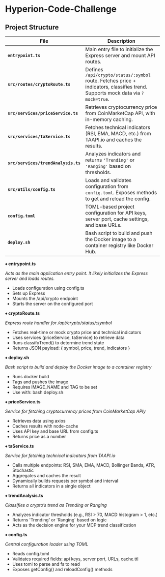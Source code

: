 # Hyperion-Code-Challenge

## Project Structure
| File | Description |
|------|-------------|
| **`entrypoint.ts`** | Main entry file to initialize the Express server and mount API routes. |
| **`src/routes/cryptoRoute.ts`** | Defines `/api/crypto/status/:symbol` route. Fetches price + indicators, classifies trend. Supports mock data via `?mock=true`. |
| **`src/services/priceService.ts`** | Retrieves cryptocurrency price from CoinMarketCap API, with in-memory caching. |
| **`src/services/taService.ts`** | Fetches technical indicators (RSI, EMA, MACD, etc.) from TAAPI.io and caches the results. |
| **`src/services/trendAnalysis.ts`** | Analyzes indicators and returns `'Trending'` or `'Ranging'` based on thresholds. |
| **`src/utils/config.ts`** | Loads and validates configuration from `config.toml`. Exposes methods to get and reload the config. |
| **`config.toml`** | TOML-based project configuration for API keys, server port, cache settings, and base URLs. |
| **`deploy.sh`** | Bash script to build and push the Docker image to a container registry like Docker Hub. |



**♦ entrypoint.ts**

*Acts as the main application entry point. It likely initializes the Express server and loads routes.*

* Loads configuration using config.ts
* Sets up Express
* Mounts the /api/crypto endpoint
* Starts the server on the configured port

**♦ cryptoRoute.ts**

*Express route handler for /api/crypto/status/:symbol*

* Fetches real-time or mock crypto price and technical indicators
* Uses services (priceService, taService) to retrieve data
* Runs classifyTrend() to determine trend state
* Returns JSON payload: { symbol, price, trend, indicators }

**♦ deploy.sh**

*Bash script to build and deploy the Docker image to a container registry*

* Runs docker build
* Tags and pushes the image
* Requires IMAGE_NAME and TAG to be set
* Use with: bash deploy.sh

**♦ priceService.ts**

*Service for fetching cryptocurrency prices from CoinMarketCap APIy*

* Retrieves data using axios
* Caches results with node-cache
* Uses API key and base URL from config.ts
* Returns price as a number

**♦ taService.ts**

*Service for fetching technical indicators from TAAPI.io*

* Calls multiple endpoints: RSI, SMA, EMA, MACD, Bollinger Bands, ATR, Stochastic
* Aggregates and caches the result
* Dynamically builds requests per symbol and interval
* Returns all indicators in a single object

**♦ trendAnalysis.ts**

*Classifies a crypto’s trend as Trending or Ranging*

* Analyzes indicator thresholds (e.g., RSI > 70, MACD histogram > 1, etc.)
* Returns 'Trending' or 'Ranging' based on logic
* Acts as the decision engine for your MCP trend classification

**♦ config.ts**

*Central configuration loader using TOML*

* Reads config.toml
* Validates required fields: api keys, server port, URLs, cache.ttl
* Uses toml to parse and fs to read
* Exposes getConfig() and reloadConfig() methods
